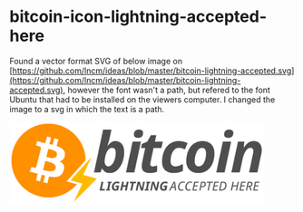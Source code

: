 # bitcoin-icon-lightning-accepted-here

Found a vector format SVG of below image on [https://github.com/lncm/ideas/blob/master/bitcoin-lightning-accepted.svg](https://github.com/lncm/ideas/blob/master/bitcoin-lightning-accepted.svg), however the font wasn't a path, but refered to the font Ubuntu that had to be installed on the viewers computer. I changed the image to a svg in which the text is a path.


<img src="https://raw.githubusercontent.com/johanf85/bitcoin-icon-lightning-accepted-here/43e2a88975036838ae239906f885155360ce011b/bitcoin-lightning-accepted-here-vector-text-to-path.svg" alt="drawing" width="450"/>


